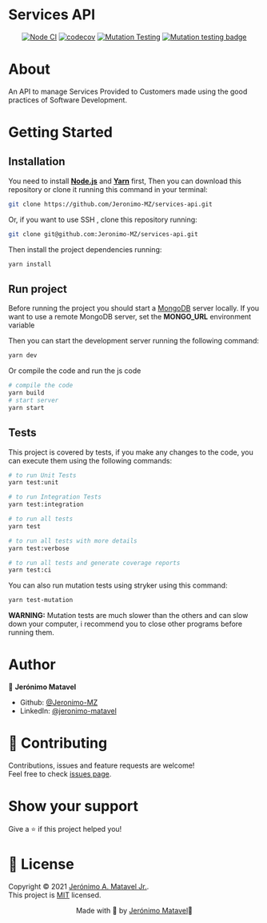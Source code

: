 # Services API

<center>

[![Node CI](https://github.com/Jeronimo-MZ/services-api/actions/workflows/ci.yaml/badge.svg)](https://github.com/Jeronimo-MZ/services-api/actions/workflows/ci.yaml)
[![codecov](https://codecov.io/gh/Jeronimo-MZ/services-api/branch/main/graph/badge.svg?token=LK7XP88Q29)](https://codecov.io/gh/Jeronimo-MZ/services-api)
[![Mutation Testing](https://github.com/Jeronimo-MZ/services-api/actions/workflows/mutation-testing.yaml/badge.svg)](https://github.com/Jeronimo-MZ/services-api/actions/workflows/mutation-testing.yaml)
[![Mutation testing badge](https://img.shields.io/endpoint?style=flat&url=https%3A%2F%2Fbadge-api.stryker-mutator.io%2Fgithub.com%2FJeronimo-MZ%2Fservices-api%2Fmain)](https://dashboard.stryker-mutator.io/reports/github.com/Jeronimo-MZ/services-api/main)

</center>

# About

An API to manage Services Provided to Customers made using the good practices of Software Development.

# Getting Started

## Installation

You need to install **[Node.js](https://nodejs.org/)** and **[Yarn](https://yarnpkg.com/)** first, Then you can download this repository or clone it running this command in your terminal:

```sh
git clone https://github.com/Jeronimo-MZ/services-api.git
```

Or, if you want to use SSH , clone this repository running:

```sh
git clone git@github.com:Jeronimo-MZ/services-api.git
```

Then install the project dependencies running:

```sh
yarn install
```

## Run project

Before running the project you should start a [MongoDB](https://www.mongodb.com) server locally.
If you want to use a remote MongoDB server, set the **MONGO_URL** environment variable

Then you can start the development server running the following command:

```sh
yarn dev
```

Or compile the code and run the js code

```sh
# compile the code
yarn build
# start server
yarn start
```

## Tests

This project is covered by tests, if you make any changes to the code, you can execute them using the following commands:

```sh
# to run Unit Tests
yarn test:unit

# to run Integration Tests
yarn test:integration

# to run all tests
yarn test

# to run all tests with more details
yarn test:verbose

# to run all tests and generate coverage reports
yarn test:ci
```

You can also run mutation tests using stryker using this command:

```sh
yarn test-mutation
```

**WARNING:** Mutation tests are much slower than the others and can slow down your computer, i recommend you to close other programs before running them.

# Author

👤 **Jerónimo Matavel**

-   Github: [@Jeronimo-MZ](https://github.com/Jeronimo-MZ)
-   LinkedIn: [@jeronimo-matavel](https://linkedin.com/in/jeronimo-matavel)

# 🤝 Contributing

Contributions, issues and feature requests are welcome!<br />Feel free to check [issues page](https://github.com/jeronimo-mz/services-api/issues).

# Show your support

Give a ⭐️ if this project helped you!

# 📝 License

Copyright © 2021 [Jerónimo A. Matavel Jr.](https://github.com/jeronimo-mz).<br />
This project is [MIT](./LICENSE) licensed.

<center>

Made with 💜 by [Jerónimo Matavel](https://linkedin.com/in/jeronimo-matavel)🚀

</center>
